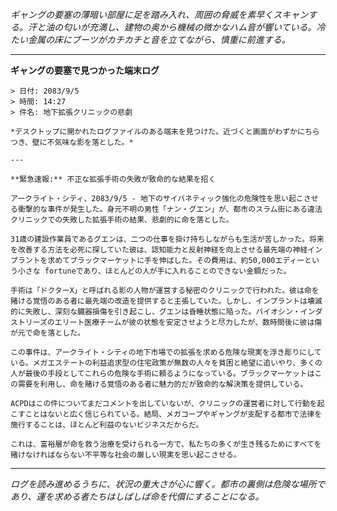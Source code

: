 _ギャングの要塞の薄暗い部屋に足を踏み入れ、周囲の脅威を素早くスキャンする。汗と油の匂いが充満し、建物の奥から機械の微かなハム音が響いている。冷たい金属の床にブーツがカチカチと音を立てながら、慎重に前進する。_

---

**ギャングの要塞で見つかった端末ログ**

```
> 日付: 2083/9/5
> 時間: 14:27
> 件名: 地下拡張クリニックの悲劇

*デスクトップに開かれたログファイルのある端末を見つけた。近づくと画面がわずかにちらつき、壁に不気味な影を落とした。*

---

**緊急速報:** 不正な拡張手術の失敗が致命的な結果を招く

アークライト・シティ、2083/9/5 - 地下のサイバネティック強化の危険性を思い起こさせる衝撃的な事件が発生した。身元不明の男性「ナン・グエン」が、都市のスラム街にある違法クリニックでの失敗した拡張手術の結果、悲劇的に命を落とした。

31歳の建設作業員であるグエンは、二つの仕事を掛け持ちしながらも生活が苦しかった。将来を改善する方法を必死に探していた彼は、認知能力と反射神経を向上させる最先端の神経インプラントを求めてブラックマーケットに手を伸ばした。その費用は、約50,000エディーという小さな fortuneであり、ほとんどの人が手に入れることのできない金額だった。

手術は「ドクターX」と呼ばれる影の人物が運営する秘密のクリニックで行われた。彼は命を賭ける覚悟のある者に最先端の改造を提供すると主張していた。しかし、インプラントは壊滅的に失敗し、深刻な臓器損傷を引き起こし、グエンは昏睡状態に陥った。バイオシン・インダストリーズのエリート医療チームが彼の状態を安定させようと尽力したが、数時間後に彼は傷が元で命を落とした。

この事件は、アークライト・シティの地下市場での拡張を求める危険な現実を浮き彫りにしている。メガエステートの利益追求型の住宅政策が無数の人々を貧困と絶望に追いやり、多くの人が最後の手段としてこれらの危険な手術に頼るようになっている。ブラックマーケットはこの需要を利用し、命を賭ける覚悟のある者に魅力的だが致命的な解決策を提供している。

ACPDはこの件についてまだコメントを出していないが、クリニックの運営者に対して行動を起こすことはないと広く信じられている。結局、メガコープやギャングが支配する都市で法律を施行することは、ほとんど利益のないビジネスだからだ。

これは、富裕層が命を救う治療を受けられる一方で、私たちの多くが生き残るためにすべてを賭けなければならない不平等な社会の厳しい現実を思い起こさせる。
```

---

_ログを読み進めるうちに、状況の重大さが心に響く。都市の裏側は危険な場所であり、運を求める者たちはしばしば命を代償にすることになる。_
